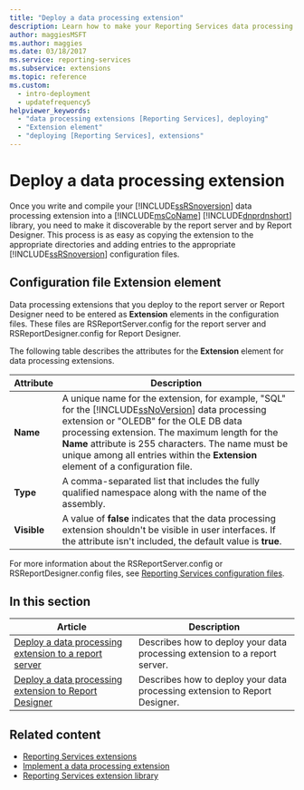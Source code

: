 ```yaml
---
title: "Deploy a data processing extension"
description: Learn how to make your Reporting Services data processing extension discoverable by the report server and by Report Designer.
author: maggiesMSFT
ms.author: maggies
ms.date: 03/18/2017
ms.service: reporting-services
ms.subservice: extensions
ms.topic: reference
ms.custom:
  - intro-deployment
  - updatefrequency5
helpviewer_keywords:
  - "data processing extensions [Reporting Services], deploying"
  - "Extension element"
  - "deploying [Reporting Services], extensions"
---
```

# Deploy a data processing extension
  Once you write and compile your [!INCLUDE[ssRSnoversion](../../../includes/ssrsnoversion-md.md)] data processing extension into a [!INCLUDE[msCoName](../../../includes/msconame-md.md)] [!INCLUDE[dnprdnshort](../../../includes/dnprdnshort-md.md)] library, you need to make it discoverable by the report server and by Report Designer. This process is as easy as copying the extension to the appropriate directories and adding entries to the appropriate [!INCLUDE[ssRSnoversion](../../../includes/ssrsnoversion-md.md)] configuration files.  
  
## Configuration file Extension element
 Data processing extensions that you deploy to the report server or Report Designer need to be entered as **Extension** elements in the configuration files. These files are RSReportServer.config for the report server and RSReportDesigner.config for Report Designer.  
  
 The following table describes the attributes for the **Extension** element for data processing extensions.  
  
|Attribute|Description|  
|---------------|-----------------|  
|**Name**|A unique name for the extension, for example, "SQL" for the [!INCLUDE[ssNoVersion](../../../includes/ssnoversion-md.md)] data processing extension or "OLEDB" for the OLE DB data processing extension. The maximum length for the **Name** attribute is 255 characters. The name must be unique among all entries within the **Extension** element of a configuration file.|  
|**Type**|A comma-separated list that includes the fully qualified namespace along with the name of the assembly.|  
|**Visible**|A value of **false** indicates that the data processing extension shouldn't be visible in user interfaces. If the attribute isn't included, the default value is **true**.|  
  
 For more information about the RSReportServer.config or RSReportDesigner.config files, see [Reporting Services configuration files](../../../reporting-services/report-server/reporting-services-configuration-files.md).  
  
## In this section  
  
|Article|Description|  
|-----------|-----------------|  
|[Deploy a data processing extension to a report server](../../../reporting-services/extensions/data-processing/deploying-a-data-processing-extension-to-a-report-server.md)|Describes how to deploy your data processing extension to a report server.|  
|[Deploy a data processing extension to Report Designer](../../../reporting-services/extensions/data-processing/deploying-a-data-processing-extension-to-report-designer.md)|Describes how to deploy your data processing extension to Report Designer.|  
  
## Related content

- [Reporting Services extensions](../../../reporting-services/extensions/reporting-services-extensions.md)   
- [Implement a data processing extension](../../../reporting-services/extensions/data-processing/implementing-a-data-processing-extension.md)   
- [Reporting Services extension library](../../../reporting-services/extensions/reporting-services-extension-library.md)  
  
  
